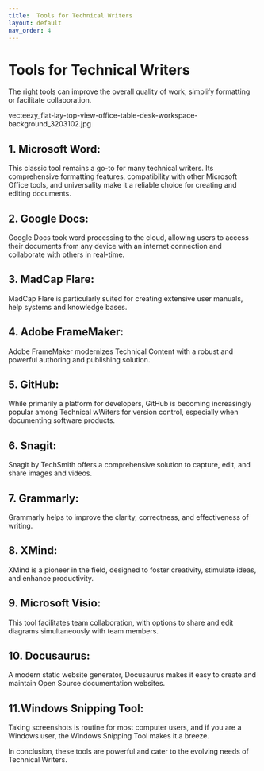 ```yaml
---
title:  Tools for Technical Writers
layout: default
nav_order: 4
---
```


# Tools for Technical Writers
The right tools can improve the overall quality of work, simplify formatting or facilitate collaboration. 

vecteezy_flat-lay-top-view-office-table-desk-workspace-background_3203102.jpg

## 1. Microsoft Word:

This classic tool remains a go-to for many technical writers. Its comprehensive formatting features, compatibility with other Microsoft Office tools, and universality make it a reliable choice for creating and editing documents.

## 2. Google Docs:

Google Docs took word processing to the cloud, allowing users to access their documents from any device with an internet connection and collaborate with others in real-time.

## 3. MadCap Flare:

MadCap Flare is particularly suited for creating extensive user manuals, help systems and knowledge bases. 

## 4. Adobe FrameMaker:
 
Adobe FrameMaker modernizes Technical Content with a robust and powerful authoring and publishing solution.

## 5. GitHub:

While primarily a platform for developers, GitHub is becoming increasingly popular among Technical wWiters for version control, especially when documenting software products. 

## 6. Snagit:

Snagit by TechSmith offers a comprehensive solution to capture, edit, and share images and videos. 

## 7. Grammarly:

Grammarly helps to improve the clarity, correctness, and effectiveness of writing.

## 8. XMind:

XMind is a pioneer in the field, designed to foster creativity, stimulate ideas, and enhance productivity.

## 9. Microsoft Visio:

This tool facilitates team collaboration, with options to share and edit diagrams simultaneously with team members.

## 10. Docusaurus:
A modern static website generator, Docusaurus makes it easy to create and maintain Open Source documentation websites. 

## 11.Windows Snipping Tool:
Taking screenshots is routine for most computer users, and if you are a Windows user, the Windows Snipping Tool makes it a breeze.


In conclusion, these tools are powerful and cater to the evolving needs of Technical Writers.

